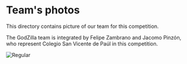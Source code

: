 Team's photos
====

This directory contains picture of our team for this competition.

The GodZilla team is integrated by Felipe Zambrano and Jacomo Pinzón, who represent Colegio San Vicente de Paúl in this competition.

![Regular](https://github.com/csvprobotica/WRO2024/blob/main/GodZilla/t-photos/1_GodZilla_Team.jpg)
